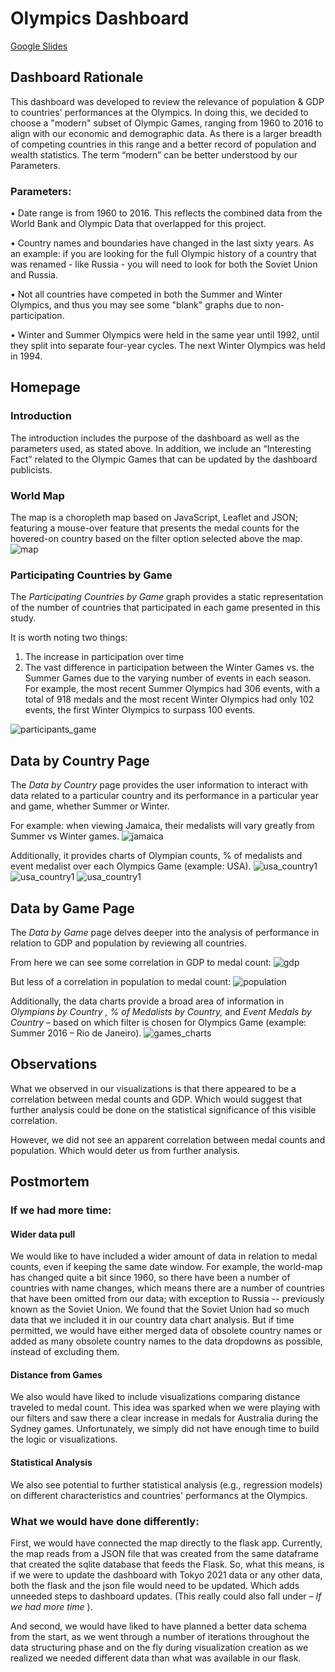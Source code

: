 # Olympics Dashboard
[Google Slides](https://docs.google.com/presentation/d/1BfHcjnQFo2-x0AgD8WOmCmHS4H0LbgmTFrgMlj3o-cc/edit?usp=sharing)

## Dashboard Rationale
This dashboard was developed to review the relevance of population & GDP to countries' performances at the Olympics.
In doing this, we decided to choose a "modern" subset of Olympic Games, ranging from 1960 to 2016 to align with our economic and demographic data. As there is a larger breadth of competing countries in this range and a better record of population and wealth statistics. The term “modern” can be better understood by our Parameters.

### Parameters:
•	Date range is from 1960 to 2016. This reflects the combined data from the World Bank and Olympic Data that overlapped for this project.

•	Country names and boundaries have changed in the last sixty years. As an example: if you are looking for the full Olympic history of a country that was renamed - like Russia - you will need to look for both the Soviet Union and Russia.

•	Not all countries have competed in both the Summer and Winter Olympics, and thus you may see some "blank" graphs due to non-participation.

•	Winter and Summer Olympics were held in the same year until 1992, until they split into separate four-year cycles. The next Winter Olympics was held in 1994.

## Homepage
### Introduction
The introduction includes the purpose of the dashboard as well as the parameters used, as stated above. In addition, we include an “Interesting Fact” related to the Olympic Games that can be updated by the dashboard publicists.
### World Map
The map is a choropleth map based on JavaScript, Leaflet and JSON; featuring a mouse-over feature that presents the medal counts for the hovered-on country based on the filter option selected above the map.
![map](screenshots/america_map.png)

### Participating Countries by Game
The <i>Participating Countries by Game</i> graph provides a static representation of the number of countries that participated in each game presented in this study.

It is worth noting two things:
1)	The increase in participation over time 
2)	The vast difference in participation between the Winter Games vs. the Summer Games due to the varying number of events in each season. For example, the most recent Summer Olympics had 306 events, with a total of 918 medals and the most recent Winter Olympics had only 102 events, the first Winter Olympics to surpass 100 events.

![participants_game](screenshots/participants_game.png)

## Data by Country Page
The <i>Data by Country </i>page provides the user information to interact with data related to a particular country and its performance in a particular year and game, whether Summer or Winter.

For example: when viewing Jamaica, their medalists will vary greatly from Summer vs Winter games.
![jamaica](screenshots/jamaica_country.png)

Additionally, it provides charts of Olympian counts, % of medalists and event medalist over each Olympics Game (example: USA).
![usa_country1](screenshots/usa_country1.png)
![usa_country1](screenshots/usa_country2.png)
![usa_country1](screenshots/usa_country3.png)

## Data by Game Page
The <i>Data by Game </i>page delves deeper into the analysis of performance in relation to GDP and population by reviewing all countries.

From here we can see some correlation in GDP to medal count:
![gdp](screenshots/gdp.png)

But less of a correlation in population to medal count:
![population](screenshots/population.png)

Additionally, the data charts provide a broad area of information in <i> Olympians by Country , % of Medalists by Country, </i> and <i> Event Medals by Country </i> – based on which filter is chosen for Olympics Game (example: Summer 2016 – Rio de Janeiro).
![games_charts](screenshots/games_charts.png)

## Observations
What we observed in our visualizations is that there appeared to be a correlation between medal counts and GDP. Which would suggest that further analysis could be done on the statistical significance of this visible correlation.

However, we did not see an apparent correlation between medal counts and population. Which would deter us from further analysis.

## Postmortem

### If we had more time:

#### Wider data pull
We would like to have included a wider amount of data in relation to medal counts, even if keeping the same date window.
For example, the world-map has changed quite a bit since 1960, so there have been a number of countries with name changes, which means there are a number of countries that have been omitted from our data; with exception to Russia -- previously known as the Soviet Union. We found that the Soviet Union had so much data that we included it in our country data chart analysis. But if time permitted, we would have either merged data of obsolete country names or added as many obsolete country names to the data dropdowns as possible, instead of excluding them.

#### Distance from Games
We also would have liked to include visualizations comparing distance traveled to medal count. This idea was sparked when we were playing with our filters and saw there a clear increase in medals for Australia during the Sydney games. Unfortunately, we simply did not have enough time to build the logic or visualizations.

#### Statistical Analysis
We also see potential to further statistical analysis (e.g., regression models) on different characteristics and countries' performancs at the Olympics.

### What we would have done differently:
First, we would have connected the map directly to the flask app. Currently, the map reads from a JSON file that was created from the same dataframe that created the sqlite database that feeds the Flask. So, what this means, is if we were to update the dashboard with Tokyo 2021 data or any other data, both the flask and the json file would need to be updated. Which adds unneeded steps to dashboard updates. (This really could also fall under – <i>If we had more time </i>).

And second, we would have liked to have planned a better data schema from the start, as we went through a number of iterations throughout the data structuring phase and on the fly during visualization creation as we realized we needed different data than what was available in our flask.
